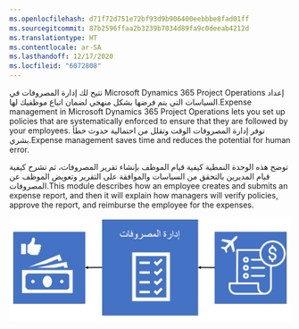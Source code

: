 ```yaml
---
ms.openlocfilehash: d71f72d751e72bf93d9b906400eebbbe8fad01ff
ms.sourcegitcommit: 87b2596ffaa2b3239b7034d89fa9c0deeab4212d
ms.translationtype: HT
ms.contentlocale: ar-SA
ms.lasthandoff: 12/17/2020
ms.locfileid: "6072808"
---
```

<span data-ttu-id="e8c6f-101">تتيح لك إدارة المصروفات في Microsoft Dynamics 365 Project Operations إعداد السياسات التي يتم فرضها بشكل منهجي لضمان اتباع موظفيك لها.</span><span class="sxs-lookup"><span data-stu-id="e8c6f-101">Expense management in Microsoft Dynamics 365 Project Operations lets you set up policies that are systematically enforced to ensure that they are followed by your employees.</span></span> <span data-ttu-id="e8c6f-102">توفر إدارة المصروفات الوقت وتقلل من احتمالية حدوث خطأ بشري.</span><span class="sxs-lookup"><span data-stu-id="e8c6f-102">Expense management saves time and reduces the potential for human error.</span></span> 

<span data-ttu-id="e8c6f-103">توضح هذه الوحدة النمطية كيفية قيام الموظف بإنشاء تقرير المصروفات، ثم تشرح كيفية قيام المديرين بالتحقق من السياسات والموافقة على التقرير وتعويض الموظف عن المصروفات.</span><span class="sxs-lookup"><span data-stu-id="e8c6f-103">This module describes how an employee creates and submits an expense report, and then it will explain how managers will verify policies, approve the report, and reimburse the employee for the expenses.</span></span>

![ <span data-ttu-id="e8c6f-104">مخطط تدفق عملية تقرير المصروفات.</span><span class="sxs-lookup"><span data-stu-id="e8c6f-104">Diagram of the expense report process flow.</span></span>](../media/expense-report-process-flow-c.png)
